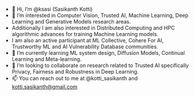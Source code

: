 - 👋 Hi, I’m @ksasi (Sasikanth Kotti)
- 👀 I’m interested in Computer Vision, Trusted AI, Machine Learning, Deep Learning and Generative Models research areas. 
- Additionally I am also interested in Distributed Computing and HPC algorithmic advances for training Machine Learning models.
- I am also an active participant at ML Collective, Cohere For AI, Trustworthy ML and AI Vulnerability Database communities.
- 🌱 I’m currently learning ML system design, Diffusion Models, Continual Learning and Meta-learning.
- 💞️ I’m looking to collaborate on research related to Trusted AI specifically Privacy, Fairness and Robustness in Deep Learning.
- 📫 You can reach out to me at @kotti_sasikanth and kotti.sasikanth@gmail.com

<!---
ksasi/ksasi is a ✨ special ✨ repository because its `README.md` (this file) appears on your GitHub profile.
You can click the Preview link to take a look at your changes.
--->
